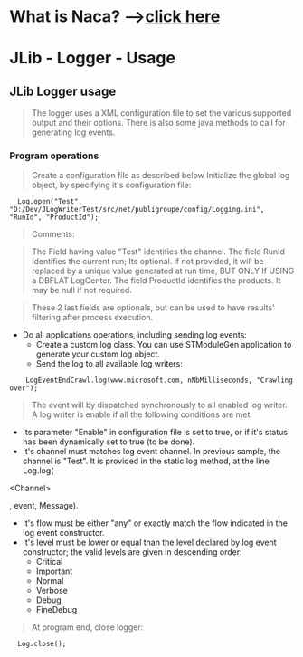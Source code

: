 # What is Naca? -->[click here](Naca0201.md) #

# JLib - Logger - Usage #

## JLib Logger usage ##

> The logger uses a XML configuration file to set the various supported output and their options.
> There is also some java methods to call for generating log events.

### Program operations ###

> Create a configuration file as described below
> Initialize the global log object, by specifying it's configuration file:

```
  Log.open("Test", "D:/Dev/JLogWriterTest/src/net/publigroupe/config/Logging.ini", "RunId", "ProductId");
```

> Comments:

> The Field having value "Test" identifies the channel.
> The field RunId identifies the current run; Its optional. if not provided, it will be replaced by a unique value generated at run time, BUT ONLY If USING a DBFLAT LogCenter.
> The field ProductId identifies the products. It may be null if not required.

> These 2 last fields are optionals, but can be used to have results' filtering after process execution.

  * Do all applications operations, including sending log events:
    * Create a custom log class. You can use STModuleGen application to generate your custom log object.
    * Send the log to all available log writers:
```
    LogEventEndCrawl.log(www.microsoft.com, nNbMilliseconds, "Crawling over");
```

> The event will by dispatched synchronously to all enabled log writer.
> A log writer is enable if all the following conditions are met:

  * Its parameter "Enable" in configuration file is set to true, or if it's status has been dynamically set to true (to be done).
  * It's channel must matches log event channel. In previous sample, the channel is "Test". It is provided in the static log method, at the line Log.log(

&lt;Channel&gt;

, event, Message).
  * It's flow must be either "any" or exactly match the flow indicated in the log event constructor.
  * It's level must be lower or equal than the level declared by log event constructor; the valid levels are given in descending order:
    * Critical
    * Important
    * Normal
    * Verbose
    * Debug
    * FineDebug

> At program end, close logger:

```
  Log.close();
```